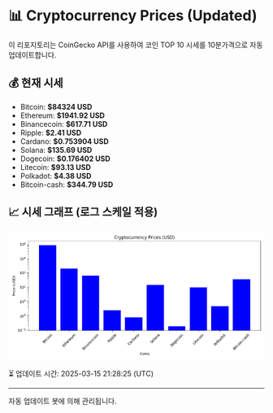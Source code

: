 
# 📊 Cryptocurrency Prices (Updated)

이 리포지토리는 CoinGecko API를 사용하여 코인 TOP 10 시세를 10분가격으로 자동 업데이트합니다.

## 💰 현재 시세
- Bitcoin: **$84324 USD**
- Ethereum: **$1941.92 USD**
- Binancecoin: **$617.71 USD**
- Ripple: **$2.41 USD**
- Cardano: **$0.753904 USD**
- Solana: **$135.69 USD**
- Dogecoin: **$0.176402 USD**
- Litecoin: **$93.13 USD**
- Polkadot: **$4.38 USD**
- Bitcoin-cash: **$344.79 USD**

## 📈 시세 그래프 (로그 스케일 적용)
![Crypto Prices](crypto_prices.png)

⏳ 업데이트 시간: 2025-03-15 21:28:25 (UTC)

---
자동 업데이트 봇에 의해 관리됩니다.
